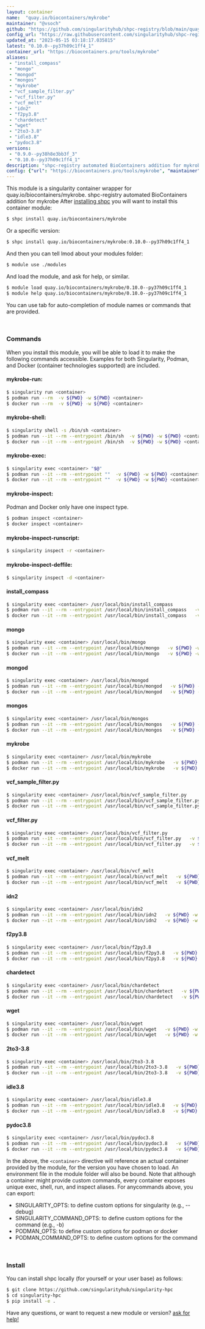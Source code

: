 ```yaml
---
layout: container
name:  "quay.io/biocontainers/mykrobe"
maintainer: "@vsoch"
github: "https://github.com/singularityhub/shpc-registry/blob/main/quay.io/biocontainers/mykrobe/container.yaml"
config_url: "https://raw.githubusercontent.com/singularityhub/shpc-registry/main/quay.io/biocontainers/mykrobe/container.yaml"
updated_at: "2023-05-15 03:18:17.035815"
latest: "0.10.0--py37h09c1ff4_1"
container_url: "https://biocontainers.pro/tools/mykrobe"
aliases:
 - "install_compass"
 - "mongo"
 - "mongod"
 - "mongos"
 - "mykrobe"
 - "vcf_sample_filter.py"
 - "vcf_filter.py"
 - "vcf_melt"
 - "idn2"
 - "f2py3.8"
 - "chardetect"
 - "wget"
 - "2to3-3.8"
 - "idle3.8"
 - "pydoc3.8"
versions:
 - "0.9.0--py38h8e3bb3f_3"
 - "0.10.0--py37h09c1ff4_1"
description: "shpc-registry automated BioContainers addition for mykrobe"
config: {"url": "https://biocontainers.pro/tools/mykrobe", "maintainer": "@vsoch", "description": "shpc-registry automated BioContainers addition for mykrobe", "latest": {"0.10.0--py37h09c1ff4_1": "sha256:9900f495e67fedde41d4cdf02985cc282bef407331ca03669ae9f259e7dc2044"}, "tags": {"0.9.0--py38h8e3bb3f_3": "sha256:cad54cf1570ba39df553217c2589f294560ccf692f0c6d5682844b92e95e7a02", "0.10.0--py37h09c1ff4_1": "sha256:9900f495e67fedde41d4cdf02985cc282bef407331ca03669ae9f259e7dc2044"}, "docker": "quay.io/biocontainers/mykrobe", "aliases": {"install_compass": "/usr/local/bin/install_compass", "mongo": "/usr/local/bin/mongo", "mongod": "/usr/local/bin/mongod", "mongos": "/usr/local/bin/mongos", "mykrobe": "/usr/local/bin/mykrobe", "vcf_sample_filter.py": "/usr/local/bin/vcf_sample_filter.py", "vcf_filter.py": "/usr/local/bin/vcf_filter.py", "vcf_melt": "/usr/local/bin/vcf_melt", "idn2": "/usr/local/bin/idn2", "f2py3.8": "/usr/local/bin/f2py3.8", "chardetect": "/usr/local/bin/chardetect", "wget": "/usr/local/bin/wget", "2to3-3.8": "/usr/local/bin/2to3-3.8", "idle3.8": "/usr/local/bin/idle3.8", "pydoc3.8": "/usr/local/bin/pydoc3.8"}}
---
```


This module is a singularity container wrapper for quay.io/biocontainers/mykrobe.
shpc-registry automated BioContainers addition for mykrobe
After [installing shpc](#install) you will want to install this container module:


```bash
$ shpc install quay.io/biocontainers/mykrobe
```

Or a specific version:

```bash
$ shpc install quay.io/biocontainers/mykrobe:0.10.0--py37h09c1ff4_1
```

And then you can tell lmod about your modules folder:

```bash
$ module use ./modules
```

And load the module, and ask for help, or similar.

```bash
$ module load quay.io/biocontainers/mykrobe/0.10.0--py37h09c1ff4_1
$ module help quay.io/biocontainers/mykrobe/0.10.0--py37h09c1ff4_1
```

You can use tab for auto-completion of module names or commands that are provided.

<br>

### Commands

When you install this module, you will be able to load it to make the following commands accessible.
Examples for both Singularity, Podman, and Docker (container technologies supported) are included.

#### mykrobe-run:

```bash
$ singularity run <container>
$ podman run --rm  -v ${PWD} -w ${PWD} <container>
$ docker run --rm  -v ${PWD} -w ${PWD} <container>
```

#### mykrobe-shell:

```bash
$ singularity shell -s /bin/sh <container>
$ podman run --it --rm --entrypoint /bin/sh  -v ${PWD} -w ${PWD} <container>
$ docker run --it --rm --entrypoint /bin/sh  -v ${PWD} -w ${PWD} <container>
```

#### mykrobe-exec:

```bash
$ singularity exec <container> "$@"
$ podman run --it --rm --entrypoint ""  -v ${PWD} -w ${PWD} <container> "$@"
$ docker run --it --rm --entrypoint ""  -v ${PWD} -w ${PWD} <container> "$@"
```

#### mykrobe-inspect:

Podman and Docker only have one inspect type.

```bash
$ podman inspect <container>
$ docker inspect <container>
```

#### mykrobe-inspect-runscript:

```bash
$ singularity inspect -r <container>
```

#### mykrobe-inspect-deffile:

```bash
$ singularity inspect -d <container>
```


#### install_compass

```bash
$ singularity exec <container> /usr/local/bin/install_compass
$ podman run --it --rm --entrypoint /usr/local/bin/install_compass   -v ${PWD} -w ${PWD} <container> -c " $@"
$ docker run --it --rm --entrypoint /usr/local/bin/install_compass   -v ${PWD} -w ${PWD} <container> -c " $@"
```


#### mongo

```bash
$ singularity exec <container> /usr/local/bin/mongo
$ podman run --it --rm --entrypoint /usr/local/bin/mongo   -v ${PWD} -w ${PWD} <container> -c " $@"
$ docker run --it --rm --entrypoint /usr/local/bin/mongo   -v ${PWD} -w ${PWD} <container> -c " $@"
```


#### mongod

```bash
$ singularity exec <container> /usr/local/bin/mongod
$ podman run --it --rm --entrypoint /usr/local/bin/mongod   -v ${PWD} -w ${PWD} <container> -c " $@"
$ docker run --it --rm --entrypoint /usr/local/bin/mongod   -v ${PWD} -w ${PWD} <container> -c " $@"
```


#### mongos

```bash
$ singularity exec <container> /usr/local/bin/mongos
$ podman run --it --rm --entrypoint /usr/local/bin/mongos   -v ${PWD} -w ${PWD} <container> -c " $@"
$ docker run --it --rm --entrypoint /usr/local/bin/mongos   -v ${PWD} -w ${PWD} <container> -c " $@"
```


#### mykrobe

```bash
$ singularity exec <container> /usr/local/bin/mykrobe
$ podman run --it --rm --entrypoint /usr/local/bin/mykrobe   -v ${PWD} -w ${PWD} <container> -c " $@"
$ docker run --it --rm --entrypoint /usr/local/bin/mykrobe   -v ${PWD} -w ${PWD} <container> -c " $@"
```


#### vcf_sample_filter.py

```bash
$ singularity exec <container> /usr/local/bin/vcf_sample_filter.py
$ podman run --it --rm --entrypoint /usr/local/bin/vcf_sample_filter.py   -v ${PWD} -w ${PWD} <container> -c " $@"
$ docker run --it --rm --entrypoint /usr/local/bin/vcf_sample_filter.py   -v ${PWD} -w ${PWD} <container> -c " $@"
```


#### vcf_filter.py

```bash
$ singularity exec <container> /usr/local/bin/vcf_filter.py
$ podman run --it --rm --entrypoint /usr/local/bin/vcf_filter.py   -v ${PWD} -w ${PWD} <container> -c " $@"
$ docker run --it --rm --entrypoint /usr/local/bin/vcf_filter.py   -v ${PWD} -w ${PWD} <container> -c " $@"
```


#### vcf_melt

```bash
$ singularity exec <container> /usr/local/bin/vcf_melt
$ podman run --it --rm --entrypoint /usr/local/bin/vcf_melt   -v ${PWD} -w ${PWD} <container> -c " $@"
$ docker run --it --rm --entrypoint /usr/local/bin/vcf_melt   -v ${PWD} -w ${PWD} <container> -c " $@"
```


#### idn2

```bash
$ singularity exec <container> /usr/local/bin/idn2
$ podman run --it --rm --entrypoint /usr/local/bin/idn2   -v ${PWD} -w ${PWD} <container> -c " $@"
$ docker run --it --rm --entrypoint /usr/local/bin/idn2   -v ${PWD} -w ${PWD} <container> -c " $@"
```


#### f2py3.8

```bash
$ singularity exec <container> /usr/local/bin/f2py3.8
$ podman run --it --rm --entrypoint /usr/local/bin/f2py3.8   -v ${PWD} -w ${PWD} <container> -c " $@"
$ docker run --it --rm --entrypoint /usr/local/bin/f2py3.8   -v ${PWD} -w ${PWD} <container> -c " $@"
```


#### chardetect

```bash
$ singularity exec <container> /usr/local/bin/chardetect
$ podman run --it --rm --entrypoint /usr/local/bin/chardetect   -v ${PWD} -w ${PWD} <container> -c " $@"
$ docker run --it --rm --entrypoint /usr/local/bin/chardetect   -v ${PWD} -w ${PWD} <container> -c " $@"
```


#### wget

```bash
$ singularity exec <container> /usr/local/bin/wget
$ podman run --it --rm --entrypoint /usr/local/bin/wget   -v ${PWD} -w ${PWD} <container> -c " $@"
$ docker run --it --rm --entrypoint /usr/local/bin/wget   -v ${PWD} -w ${PWD} <container> -c " $@"
```


#### 2to3-3.8

```bash
$ singularity exec <container> /usr/local/bin/2to3-3.8
$ podman run --it --rm --entrypoint /usr/local/bin/2to3-3.8   -v ${PWD} -w ${PWD} <container> -c " $@"
$ docker run --it --rm --entrypoint /usr/local/bin/2to3-3.8   -v ${PWD} -w ${PWD} <container> -c " $@"
```


#### idle3.8

```bash
$ singularity exec <container> /usr/local/bin/idle3.8
$ podman run --it --rm --entrypoint /usr/local/bin/idle3.8   -v ${PWD} -w ${PWD} <container> -c " $@"
$ docker run --it --rm --entrypoint /usr/local/bin/idle3.8   -v ${PWD} -w ${PWD} <container> -c " $@"
```


#### pydoc3.8

```bash
$ singularity exec <container> /usr/local/bin/pydoc3.8
$ podman run --it --rm --entrypoint /usr/local/bin/pydoc3.8   -v ${PWD} -w ${PWD} <container> -c " $@"
$ docker run --it --rm --entrypoint /usr/local/bin/pydoc3.8   -v ${PWD} -w ${PWD} <container> -c " $@"
```



In the above, the `<container>` directive will reference an actual container provided
by the module, for the version you have chosen to load. An environment file in the
module folder will also be bound. Note that although a container
might provide custom commands, every container exposes unique exec, shell, run, and
inspect aliases. For anycommands above, you can export:

 - SINGULARITY_OPTS: to define custom options for singularity (e.g., --debug)
 - SINGULARITY_COMMAND_OPTS: to define custom options for the command (e.g., -b)
 - PODMAN_OPTS: to define custom options for podman or docker
 - PODMAN_COMMAND_OPTS: to define custom options for the command

<br>

### Install

You can install shpc locally (for yourself or your user base) as follows:

```bash
$ git clone https://github.com/singularityhub/singularity-hpc
$ cd singularity-hpc
$ pip install -e .
```

Have any questions, or want to request a new module or version? [ask for help!](https://github.com/singularityhub/singularity-hpc/issues)